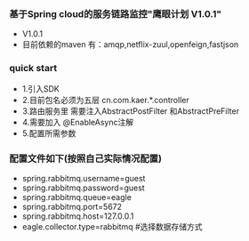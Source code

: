 ### 基于Spring cloud的服务链路监控"鹰眼计划 V1.0.1" 
* V1.0.1
* 目前依赖的maven 有：amqp,netflix-zuul,openfeign,fastjson

### quick start
* 1.引入SDK
* 2.目前包名必须为五层 cn.com.kaer.*.controller
* 3.路由服务里 需要注入AbstractPostFilter 和AbstractPreFilter
* 4.需要加入 @EnableAsync注解
* 5.配置所需参数
### 配置文件如下(按照自己实际情况配置)
* spring.rabbitmq.username=guest
* spring.rabbitmq.password=guest
* spring.rabbitmq.queue=eagle
* spring.rabbitmq.port=5672
* spring.rabbitmq.host=127.0.0.1
* eagle.collector.type=rabbitmq  #选择数据存储方式